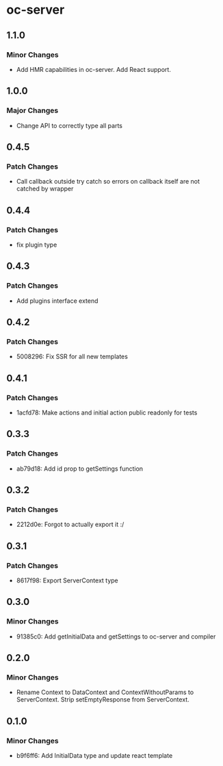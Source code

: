 # oc-server

## 1.1.0

### Minor Changes

- Add HMR capabilities in oc-server. Add React support.

## 1.0.0

### Major Changes

- Change API to correctly type all parts

## 0.4.5

### Patch Changes

- Call callback outside try catch so errors on callback itself are not catched by wrapper

## 0.4.4

### Patch Changes

- fix plugin type

## 0.4.3

### Patch Changes

- Add plugins interface extend

## 0.4.2

### Patch Changes

- 5008296: Fix SSR for all new templates

## 0.4.1

### Patch Changes

- 1acfd78: Make actions and initial action public readonly for tests

## 0.3.3

### Patch Changes

- ab79d18: Add id prop to getSettings function

## 0.3.2

### Patch Changes

- 2212d0e: Forgot to actually export it :/

## 0.3.1

### Patch Changes

- 8617f98: Export ServerContext type

## 0.3.0

### Minor Changes

- 91385c0: Add getInitialData and getSettings to oc-server and compiler

## 0.2.0

### Minor Changes

- Rename Context to DataContext and ContextWithoutParams to ServerContext. Strip setEmptyResponse from ServerContext.

## 0.1.0

### Minor Changes

- b9f6ff6: Add InitialData type and update react template
